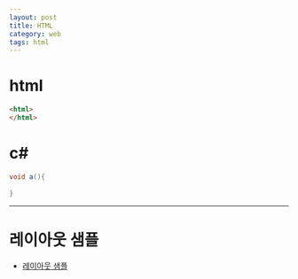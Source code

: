 ```yaml
---
layout: post
title: HTML
category: web
tags: html
---
```

# html

```html
<html>
</html>
```

# c#
```c#
void a(){
    
}
```
---
# 레이아웃 샘플
* [레이아웃 샘플](https://www.w3schools.com/w3css/w3css_templates.asp)
